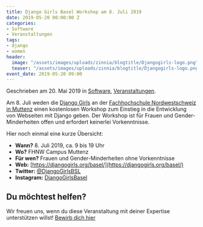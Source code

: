 ```yaml
---
title: Django Girls Basel Workshop am 8. Juli 2019
date: 2019-05-20 00:00:00 Z
categories:
- Software
- Veranstaltungen
tags:
- django
- women
header:
  image: "/assets/images/uploads/zinnia/blogtitle/Djangogirls-logo.png"
  teaser: "/assets/images/uploads/zinnia/blogtitle/Djangogirls-logo.png"
event_date: 2019-05-20 09:00
---
```


Geschrieben am 20\. Mai 2019 in [Software](https://starship-factory.ch/categories/projekte/software/ "Alle Einträge in Software anzeigen"), [Veranstaltungen](https://starship-factory.ch/categories/veranstaltungen/ "Alle Einträge in Veranstaltungen anzeigen").

Am 8. Juli weden die [Django Girls](https://djangogirls.org/basel) an der [Fachhochschule Nordwestschweiz in Muttenz](https://www.fhnw.ch/de/die-fhnw/standorte/muttenz) einen kostenlosen Workshop zum Einstieg in die Entwicklung von Webseiten mit Django geben. Der Workshop ist für Frauen und Gender-Minderheiten offen und erfordert keinerlei Vorkenntnisse.

Hier noch einmal eine kurze Übersicht:

- **Wann?** 8\. Juli 2019, ca. 9 bis 19 Uhr
- **Wo?** FHNW Campus Muttenz
- **Für wen?** Frauen und Gender-Minderheiten ohne Vorkenntnisse
- **Web:** [https://djangogirls.org/basel/](https://djangogirls.org/basel/)
- **Twitter:** [@DjangoGirlsBSL](https://twitter.com/DjangoGirlsBSL)
- **Instagram:** [DjangoGirlsBasel](https://instagram.com/DjangoGirlsBasel)

## Du möchtest helfen?

Wir freuen uns, wenn du diese Veranstaltung mit deiner Expertise unterstützen willst! [Bewirb dich hier](https://forms.gle/P4aZoTb6THCwdMPo7)
